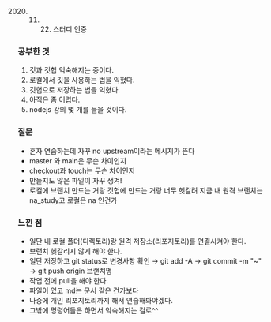 2020. 11. 22. 스터디 인증

### 공부한 것 
1. 깃과 깃헙 익숙해지는 중이다.
2. 로컬에서 깃을 사용하는 법을 익혔다.
3. 깃헙으로 저장하는 법을 익혔다.
4. 아직은 좀 어렵다.
5. nodejs 강의 몇 개를 들을 것이다.

### 질문 
- 혼자 연습하는데 자꾸 no upstream이라는 메시지가 뜬다
- master 와 main은 무슨 차이인지
- checkout과 touch는 무슨 차이인지
- 만들지도 않은 파일이 자꾸 생겨! 
- 로컬에 브랜치 만드는 거랑 깃헙에 만드는 거랑 너무 헷갈려 지금 내 원격 브랜치는 na_study고 로컬은 na 인건가 

### 느낀 점

- 일단 내 로컬 폴더(디렉토리)랑 원격 저장소(리포지토리)를 연결시켜야 한다.
- 브랜치 헷갈리지 않게 해야 한다.
- 일단 저장하고 git status로 변경사항 확인 → git add -A → git commit -m "~" → git push origin 브랜치명
- 작업 전에 pull을 해야 한다.
- 파일이 있고 md는 문서 같은 건가보다
- 나중에 개인 리포지토리까지 해서 연습해봐야겠다.
- 그밖에 명령어들은 하면서 익숙해지는 걸로^^